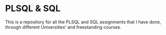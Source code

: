 # PLSQL & SQL
This is a repository for all the PLSQL and SQL assignments that I have done, through different Universities' and freestanding courses.
